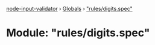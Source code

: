[node-input-validator](../README.md) › [Globals](../globals.md) › ["rules/digits.spec"](_rules_digits_spec_.md)

# Module: "rules/digits.spec"


